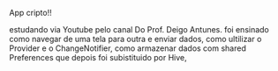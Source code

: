App cripto!!

estudando via Youtube pelo canal Do Prof. Deigo Antunes.
 foi ensinado como navegar de uma tela para outra e enviar dados, como ultilizar o Provider e o ChangeNotifier, como armazenar dados com shared Preferences que depois foi subistituido por Hive,
